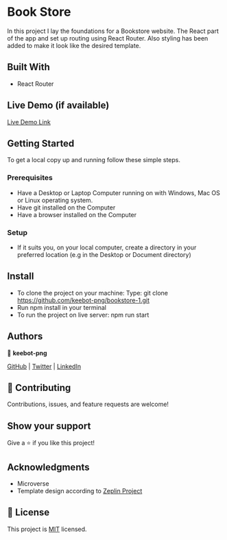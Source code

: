 # Book Store

In this project I lay the foundations for a Bookstore website. The React part of the app and set up routing using React Router. Also styling has been added to make it look like the desired template.

## Built With

- React Router

## Live Demo (if available)

[Live Demo Link](https://livedemo.com)


## Getting Started

To get a local copy up and running follow these simple steps.

### Prerequisites

- Have a Desktop or Laptop Computer running on with Windows, Mac OS or Linux operating system.
- Have git installed on the Computer
- Have a browser installed on the Computer

### Setup

- If it suits you, on your local computer, create a directory in your preferred location (e.g in the Desktop or Document directory)

## Install

- To clone the project on your machine: Type: git clone https://github.com/keebot-png/bookstore-1.git
- Run npm install in your terminal
- To run the project on live server: npm run start

## Authors

👤 **keebot-png**

[GitHub](https://github.com/keebot-png) | [Twitter](https://twitter.com/KeenanBotes) | [LinkedIn](https://www.linkedin.com/in/keenan-botes-947043160)


## 🤝 Contributing

Contributions, issues, and feature requests are welcome!

## Show your support

Give a ⭐️ if you like this project!

## Acknowledgments

- Microverse
- Template design according to <a href="https://app.zeplin.io/project/5b35a9e13227086040f8eb75/screen/5b695e29bb8c844f118f9378">Zeplin Project</a>

## 📝 License

This project is [MIT](./license) licensed.